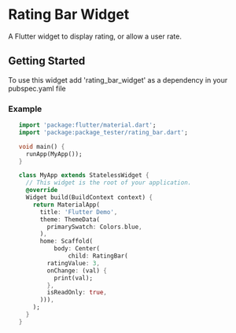 # Rating Bar Widget

A Flutter widget to display rating, or allow a user rate.

## Getting Started
To use this widget add 'rating_bar_widget' as a dependency in your pubspec.yaml file

### Example
 ```dart
    import 'package:flutter/material.dart';
    import 'package:package_tester/rating_bar.dart';

    void main() {
      runApp(MyApp());
    }

    class MyApp extends StatelessWidget {
      // This widget is the root of your application.
      @override
      Widget build(BuildContext context) {
        return MaterialApp(
          title: 'Flutter Demo',
          theme: ThemeData(
            primarySwatch: Colors.blue,
          ),
          home: Scaffold(
              body: Center(
                  child: RatingBar(
            ratingValue: 3,
            onChange: (val) {
              print(val);
            },
            isReadOnly: true,
          ))),
        );
      }
    }
 ```



